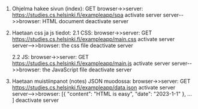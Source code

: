 1) Ohjelma hakee sivun (index):
GET browser->>server: https://studies.cs.helsinki.fi/exampleapp/spa
activate server
server-->>browser: HTML document
deactivate server

2) Haetaan css ja js tiedot:
    2.1 CSS:
    browser->>server: GET https://studies.cs.helsinki.fi/exampleapp/main.css
    activate server
    server-->>browser: the css file
    deactivate server

    2.2 JS:
    browser->>server: GET https://studies.cs.helsinki.fi/exampleapp/main.js
    activate server
    server-->>browser: the JavaScript file
    deactivate server

3) Haetaan muistiinpanot (notes) JSON muodossa: 
browser->>server: GET https://studies.cs.helsinki.fi/exampleapp/data.json
activate server
server-->>browser: [{ "content": "HTML is easy", "date": "2023-1-1" }, ... ]
deactivate server